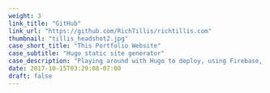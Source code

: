 ```yaml
---
weight: 3
link_title: "GitHub"
link_url: "https://github.com/RichTillis/richtillis.com"
thumbnail: "tillis_headshot2.jpg"
case_short_title: "This Portfolio Website"
case_subtitle: "Hugo static site generator"
case_description: "Playing around with Hugo to deploy, using Firebase, a minimal porfolio and blogging website. I liked unique parts of 2 hugo themes so I decided combine them together to explore how Hugo worked to create the site I want."
date: 2017-10-15T03:29:08-07:00
draft: false 
---
```


